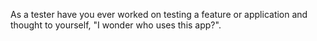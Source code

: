 As a tester have you ever worked on testing a feature or application and thought to yourself, "I wonder who uses this app?".

